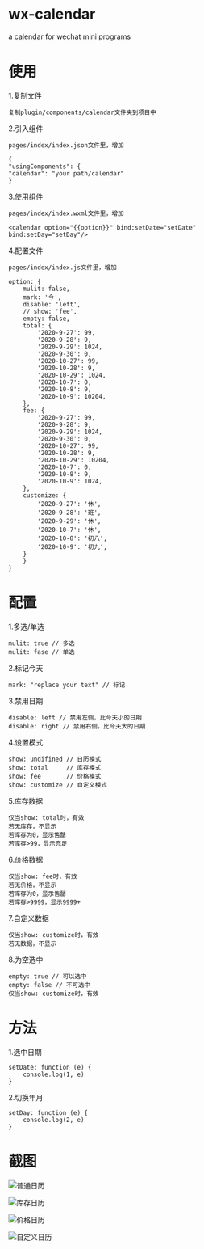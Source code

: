 # wx-calendar

a calendar for wechat mini programs

# 使用

1.复制文件

    复制plugin/components/calendar文件夹到项目中

2.引入组件

    pages/index/index.json文件里，增加
    
    {
    "usingComponents": {
    "calendar": "your path/calendar"
    }

3.使用组件

    pages/index/index.wxml文件里，增加
    
    <calendar option="{{option}}" bind:setDate="setDate" bind:setDay="setDay"/>

4.配置文件

    pages/index/index.js文件里，增加

    option: {
        mulit: false,
        mark: '今',
        disable: 'left',
        // show: 'fee',
        empty: false,
        total: {
            '2020-9-27': 99,
            '2020-9-28': 9,
            '2020-9-29': 1024,
            '2020-9-30': 0,
            '2020-10-27': 99,
            '2020-10-28': 9,
            '2020-10-29': 1024,
            '2020-10-7': 0,
            '2020-10-8': 9,
            '2020-10-9': 10204,
        },
        fee: {
            '2020-9-27': 99,
            '2020-9-28': 9,
            '2020-9-29': 1024,
            '2020-9-30': 0,
            '2020-10-27': 99,
            '2020-10-28': 9,
            '2020-10-29': 10204,
            '2020-10-7': 0,
            '2020-10-8': 9,
            '2020-10-9': 1024,
        },
        customize: {
            '2020-9-27': '休',
            '2020-9-28': '班',
            '2020-9-29': '休',
            '2020-10-7': '休',
            '2020-10-8': '初八',
            '2020-10-9': '初九',
        }
        }
    }
    
# 配置

1.多选/单选

    mulit: true // 多选
    mulit: fase // 单选

2.标记今天
  
    mark: "replace your text" // 标记

3.禁用日期

    disable: left // 禁用左侧，比今天小的日期
    disable: right // 禁用右侧，比今天大的日期

4.设置模式

    show: undifined // 日历模式
    show: total     // 库存模式
    show: fee       // 价格模式
    show: customize // 自定义模式

5.库存数据

    仅当show: total时，有效
    若无库存，不显示
    若库存为0，显示售罄
    若库存>99，显示充足

6.价格数据

    仅当show: fee时，有效
    若无价格，不显示
    若库存为0，显示售罄
    若库存>9999，显示9999+

7.自定义数据
    
    仅当show: customize时，有效
    若无数据，不显示

8.为空选中

    empty: true // 可以选中
    empty: false // 不可选中
    仅当show: customize时，有效

# 方法

1.选中日期

    setDate: function (e) {
        console.log(1, e)
    }
    
2.切换年月

    setDay: function (e) {
        console.log(2, e)
    }
   
# 截图

![普通日历](http://cdn.tiantour.com/screenshot/normal.png)

![库存日历](http://cdn.tiantour.com/screenshot/total.png)

![价格日历](http://cdn.tiantour.com/screenshot/fee.png)

![自定义日历](http://cdn.tiantour.com/screenshot/customize.png)